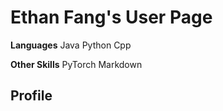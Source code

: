 # Ethan Fang's User Page

**Languages**
Java
Python
Cpp

**Other Skills**
PyTorch
Markdown

## Profile
<picture of me>
